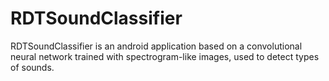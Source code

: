 # RDTSoundClassifier
RDTSoundClassifier is an android application based on a convolutional neural network trained with spectrogram-like images, used to detect types of sounds.

